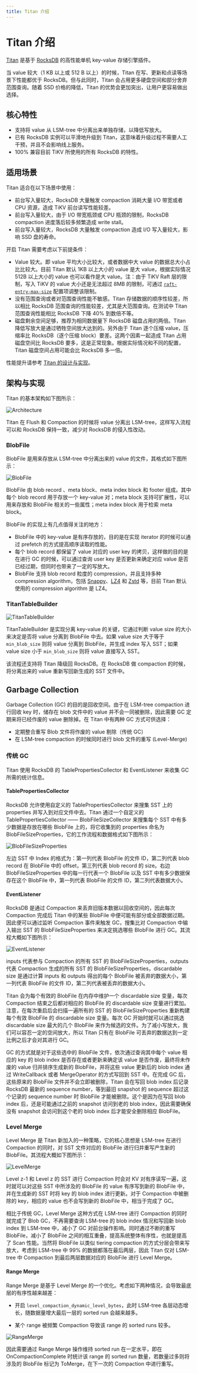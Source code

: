 ```yaml
---
title: Titan 介绍
---
```


# Titan 介绍

[Titan](https://github.com/pingcap/rocksdb/tree/titan-5.15) 是基于 [RocksDB](https://github.com/facebook/rocksdb) 的高性能单机 key-value 存储引擎插件。

当 value 较大（1 KB 以上或 512 B 以上）的时候，Titan 在写、更新和点读等场景下性能都优于 RocksDB。但与此同时，Titan 会占用更多硬盘空间和部分舍弃范围查询。随着 SSD 价格的降低，Titan 的优势会更加突出，让用户更容易做出选择。

## 核心特性

- 支持将 value 从 LSM-tree 中分离出来单独存储，以降低写放大。
- 已有 RocksDB 实例可以平滑地升级到 Titan，这意味着升级过程不需要人工干预，并且不会影响线上服务。
- 100% 兼容目前 TiKV 所使用的所有 RocksDB 的特性。

## 适用场景

Titan 适合在以下场景中使用：

- 前台写入量较大，RocksDB 大量触发 compaction 消耗大量 I/O 带宽或者 CPU 资源，造成 TiKV 前台读写性能较差。
- 前台写入量较大，由于 I/O 带宽瓶颈或 CPU 瓶颈的限制，RocksDB compaction 进度落后较多频繁造成 write stall。
- 前台写入量较大，RocksDB 大量触发 compaction 造成 I/O 写入量较大，影响 SSD 盘的寿命。

开启 Titan 需要考虑以下前提条件：

- Value 较大。即 value 平均大小比较大，或者数据中大 value 的数据总大小占比比较大。目前 Titan 默认 1KB 以上大小的 value 是大 value，根据实际情况 512B 以上大小的 value 也可以看作是大 value。注：由于 TiKV Raft 层的限制，写入 TiKV 的 value 大小还是无法超过 8MB 的限制，可通过 [`raft-entry-max-size`](/tikv-configuration-file.md#raft-entry-max-size) 配置项调整该限制。
- 没有范围查询或者对范围查询性能不敏感。Titan 存储数据的顺序性较差，所以相比 RocksDB 范围查询的性能较差，尤其是大范围查询。在测试中 Titan 范围查询性能相比 RocksDB 下降 40% 到数倍不等。
- 磁盘剩余空间足够，推荐为相同数据量下 RocksDB 磁盘占用的两倍。Titan 降低写放大是通过牺牲空间放大达到的。另外由于 Titan 逐个压缩 value，压缩率比 RocksDB（逐个压缩 block）要差。这两个因素一起造成 Titan 占用磁盘空间比 RocksDB 要多，这是正常现象。根据实际情况和不同的配置，Titan 磁盘空间占用可能会比 RocksDB 多一倍。

性能提升请参考 [Titan 的设计与实现](https://pingcap.com/blog-cn/titan-design-and-implementation/#%E5%9F%BA%E5%87%86%E6%B5%8B%E8%AF%95)。

## 架构与实现

Titan 的基本架构如下图所示：

![Architecture](https://download.pingcap.com/images/docs-cn/titan/titan-1.png)

Titan 在 Flush 和 Compaction 的时候将 value 分离出 LSM-tree，这样写入流程可以和 RocksDB 保持一致，减少对 RocksDB 的侵入性改动。

### BlobFile

BlobFile 是用来存放从 LSM-tree 中分离出来的 value 的文件，其格式如下图所示：

![BlobFile](https://download.pingcap.com/images/docs-cn/titan/titan-2.png)

BlobFile 由 blob record 、meta block、meta index block 和 footer 组成。其中每个 blob record 用于存放一个 key-value 对；meta block 支持可扩展性，可以用来存放和 BlobFile 相关的一些属性；meta index block 用于检索 meta block。

BlobFile 的实现上有几点值得关注的地方：

+ BlobFile 中的 key-value 是有序存放的，目的是在实现 iterator 的时候可以通过 prefetch 的方式提高顺序读取的性能。
+ 每个 blob record 都保留了 value 对应的 user key 的拷贝，这样做的目的是在进行 GC 的时候，可以通过查询 user key 是否更新来确定对应 value 是否已经过期，但同时也带来了一定的写放大。
+ BlobFile 支持 blob record 粒度的 compression，并且支持多种 compression algorithm，包括 [Snappy](https://github.com/google/snappy)、[LZ4](https://github.com/lz4/lz4) 和 [Zstd](https://github.com/facebook/zstd) 等，目前 Titan 默认使用的 compression algorithm 是 LZ4。

### TitanTableBuilder

![TitanTableBuilder](https://download.pingcap.com/images/docs-cn/titan/titan-3.png)

TitanTableBuilder 是实现分离 key-value 的关键，它通过判断 value size 的大小来决定是否将 value 分离到 BlobFile 中去。如果 value size 大于等于 `min_blob_size` 则将 value 分离到 BlobFile，并生成 index 写入 SST；如果 value size 小于 `min_blob_size` 则将 value 直接写入 SST。

该流程还支持将 Titan 降级回 RocksDB。在 RocksDB 做 compaction 的时候，将分离出来的 value 重新写回新生成的 SST 文件中。

## Garbage Collection

Garbage Collection (GC) 的目的是回收空间。由于在 LSM-tree compaction 进行回收 key 时，储存在 blob 文件中的 value 并不会一同被删除，因此需要 GC 定期来将已经作废的 value 删除掉。在 Titan 中有两种 GC 方式可供选择：

- 定期整合重写 Blob 文件将作废的 value 剔除（传统 GC）
- 在 LSM-tree compaction 的时候同时进行 blob 文件的重写 (Level-Merge)

### 传统 GC

Titan 使用 RocksDB 的 TablePropertiesCollector 和 EventListener 来收集 GC 所需的统计信息。

#### TablePropertiesCollector

RocksDB 允许使用自定义的 TablePropertiesCollector 来搜集 SST 上的 properties 并写入到对应文件中去。Titan 通过一个自定义的 TablePropertiesCollector —— BlobFileSizeCollector 来搜集每个 SST 中有多少数据是存放在哪些 BlobFile 上的，将它收集到的 properties 命名为 BlobFileSizeProperties，它的工作流程和数据格式如下图所示：

![BlobFileSizeProperties](https://download.pingcap.com/images/docs-cn/titan/titan-4.png)

左边 SST 中 Index 的格式为：第一列代表 BlobFile 的文件 ID，第二列代表 blob record 在 BlobFile 中的 offset，第三列代表 blob record 的 size。右边 BlobFileSizeProperties 中的每一行代表一个 BlobFile 以及 SST 中有多少数据保存在这个 BlobFile 中，第一列代表 BlobFile 的文件 ID，第二列代表数据大小。

#### EventListener

RocksDB 是通过 Compaction 来丢弃旧版本数据以回收空间的，因此每次 Compaction 完成后 Titan 中的某些 BlobFile 中便可能有部分或全部数据过期。因此便可以通过监听 Compaction 事件来触发 GC，搜集比对 Compaction 中输入输出 SST 的 BlobFileSizeProperties 来决定挑选哪些 BlobFile 进行 GC。其流程大概如下图所示：

![EventListener](https://download.pingcap.com/images/docs-cn/titan/titan-5.png)

inputs 代表参与 Compaction 的所有 SST 的 BlobFileSizeProperties，outputs 代表 Compaction 生成的所有 SST 的 BlobFileSizeProperties，discardable size 是通过计算 inputs 和 outputs 得出的每个 BlobFile 被丢弃的数据大小，第一列代表 BlobFile 的文件 ID，第二列代表被丢弃的数据大小。

Titan 会为每个有效的 BlobFile 在内存中维护一个 discardable size 变量，每次 Compaction 结束之后都对相应的 BlobFile 的 discardable size 变量进行累加。注意，在每次重启后会扫描一遍所有的 SST 的 BlobFileSizeProperties 重新构建每个有效 BlobFile 的 discardable size 变量。每次 GC 开始时就可以通过挑选 discardable size 最大的几个 BlobFile 来作为候选的文件。为了减小写放大，我们可以容忍一定的空间放大，所以 Titan 只有在 BlobFile 可丢弃的数据达到一定比例之后才会对其进行 GC。

GC 的方式就是对于这些选中的 BlobFile 文件，依次通过查询其中每个 value 相应的 key 的 blob index 是否存在或者更新来确定该 value 是否作废，最终将未作废的 value 归并排序生成新的 BlobFile，并将这些 value 更新后的 blob index 通过 WriteCallback 或者 MergeOperator 的方式写回到 SST 中。在完成 GC 后，这些原来的 BlobFile 文件并不会立即被删除，Titan 会在写回 blob index 后记录 RocksDB 最新的 sequence number，等到最旧 snapshot 的 sequence 超过这个记录的 sequence number 时 BlobFile 才能被删除。这个是因为在写回 blob index 后，还是可能通过之前的 snapshot 访问到老的 blob index，因此需要确保没有 snapshot 会访问到这个老的 blob index 后才能安全删除相应 BlobFile。

### Level Merge

Level Merge 是 Titan 新加入的一种策略，它的核心思想是 LSM-tree 在进行 Compaction 的同时，对 SST 文件对应的 BlobFile 进行归并重写产生新的 BlobFile。其流程大概如下图所示：

![LevelMerge](https://download.pingcap.com/images/docs-cn/titan/titan-6.png)

Level z-1 和 Level z 的 SST 进行 Compaction 时会对 KV 对有序读写一遍，这时就可以对这些 SST 中所涉及的 BlobFile 的 value 有序写到新的 BlobFile 中，并在生成新的 SST 时将 key 的 blob index 进行更新。对于 Compaction 中被删除的 key，相应的 value 也不会写到新的 BlobFile 中，相当于完成了 GC。

相比于传统 GC，Level Merge 这种方式在 LSM-tree 进行 Compaction 的同时就完成了 Blob GC，不再需要查询 LSM-tree 的 blob index 情况和写回新 blob index 到 LSM-tree 中，减小了 GC 对前台操作影响。同时通过不断的重写 BlobFile，减小了 BlobFile 之间的相互重叠，提高系统整体有序性，也就是提高了 Scan 性能。当然将 BlobFile 以类似 tiering compaction 的方式分层会带来写放大，考虑到 LSM-tree 中 99% 的数据都落在最后两层，因此 Titan 仅对 LSM-tree 中 Compaction 到最后两层数据对应的 BlobFile 进行 Level Merge。

#### Range Merge

Range Merge 是基于 Level Merge 的一个优化。考虑如下两种情况，会导致最底层的有序性越来越差：

- 开启 `level_compaction_dynamic_level_bytes`，此时 LSM-tree 各层动态增长，随数据量增大最后一层的 sorted run 会越来越多。

- 某个 range 被频繁 Compaction 导致该 range 的 sorted runs 较多。

![RangeMerge](https://download.pingcap.com/images/docs-cn/titan/titan-7.png)

因此需要通过 Range Merge 操作维持 sorted run 在一定水平，即在 OnCompactionComplete 时统计该 range 的 sorted run 数量，若数量过多则将涉及的 BlobFile 标记为 ToMerge，在下一次的 Compaction 中进行重写。
